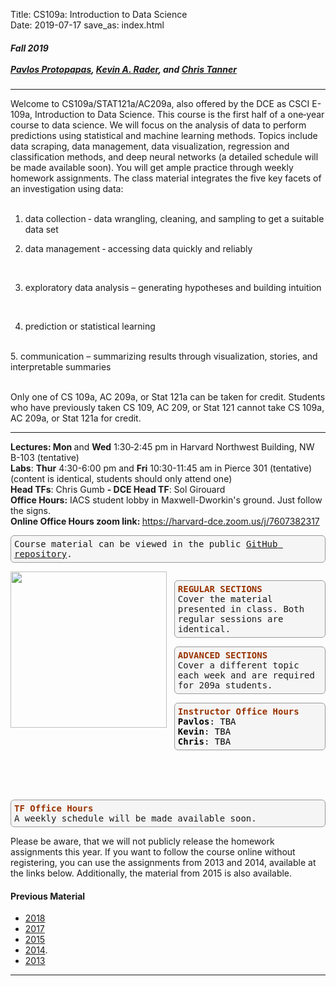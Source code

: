 Title: CS109a: Introduction to Data Science <br>
Date: 2019-07-17
save_as: index.html


<h5>
Fall 2019 <br><br>
<a href="https://iacs.seas.harvard.edu/people/pavlos-protopapas">Pavlos Protopapas</a>,  <a href='https://statistics.fas.harvard.edu/people/kevin-rader'>Kevin A. Rader</a>, and <a href="https://iacs.seas.harvard.edu/people/chris-tanner">Chris Tanner</a></h5>

<hr>

<style>
pre {
  background-color: #F5F5F5;
  display: block;
  font-family: monospace;
  font-size: 14px;
  white-space: pre;
  border-color: #999999;
  border-width: 1px;
  border-style: solid;
  border-radius: 6px;
  margin: 1em 0;
  padding: 5px;
  white-space: pre-wrap;
}

.containerMain {
    display: flex;
    width: 100%;
    height: 300px;
}

.contentA {
    flex: 1;
    flex-direction:column;
 }

.contentB {
    flex: 3;
  }
</style>

<p>Welcome to CS109a/STAT121a/AC209a, also offered by the DCE as CSCI E-109a, Introduction to Data Science. This course is the first half of a one‐year course to data science. We will focus on the analysis of data to perform predictions using statistical and machine learning methods. Topics include data scraping, data management, data visualization, regression and classification methods, and deep neural networks (a detailed schedule will be made available soon). You will get ample practice through weekly homework assignments. The class material integrates the five key facets of an investigation using data:
<br/><br/>

1. data collection ‐ data wrangling, cleaning, and sampling to get a suitable data set <br>

2. data management ‐ accessing data quickly and reliably
<br>

3. exploratory data analysis – generating hypotheses and building intuition
<br>

4. prediction or statistical learning
<br>
5. communication – summarizing results through visualization, stories, and interpretable summaries
<br/> <br/>


Only one of CS 109a, AC 209a, or Stat 121a can be taken for credit. Students who have previously taken CS 109, AC 209, or Stat 121 cannot take CS 109a, AC 209a, or Stat 121a for credit.


<hr>

<strong>Lectures: Mon </strong> and <strong>Wed</strong> 1:30‐2:45 pm in Harvard Northwest Building, NW B-103 (tentative)
<br/>
<strong>Labs</strong>: <strong>Thur</strong> 4:30-6:00 pm and <strong>Fri</strong> 10:30-11:45 am in Pierce 301 (tentative)		 (content is identical, students should only attend one)
</br>
<strong>Head TFs</strong>: Chris Gumb <strong> - DCE Head TF</strong>: Sol Girouard
</br>
<strong>Office Hours:</strong> IACS student lobby in Maxwell-Dworkin's ground. Just follow the signs.
<br/>
<strong>Online Office Hours zoom link: </strong><a href="https://harvard-dce.zoom.us/j/7607382317">https://harvard-dce.zoom.us/j/7607382317</a>


<pre>Course material can be viewed in the public <a href="https://github.com/Harvard-IACS/2019-CS109A/tree/master/content">GitHub repository</a>.</pre>


<div class="containerMain">
<div class="containerA">
<img src="https://harvard-iacs.github.io/2018-CS109A/images/CS109AImage.png"  style="width:250px"/>
</div>

<div class="containerB">&nbsp&nbsp&nbsp </div>
<div class="containerB">

<pre>
<span style="color: #993300;"><strong>REGULAR SECTIONS</strong></span><br />Cover the material presented in class. Both regular sessions are identical.<br /></span></pre>

<pre><span style="color: #993300;"><strong>ADVANCED SECTIONS<br /></strong></span>Cover a different topic each week and are required for 209a students.<br /></pre>

<pre><span style="color: #993300;"><strong>Instructor Office Hours</strong></span><br /><span style="color: #000000;"><strong>Pavlos</strong>: TBA</span><br /><span style="color: #999999;"><span style="color: #000000;"><strong>Kevin</strong>: TBA</span>
<span style="color: #000000;"><strong>Chris</strong>: TBA</span>
</pre>

</div>
</div>
</div>




<br/>
<br/>
<br/>

<div>
<pre><strong><span style="color: #993300;">TF Office Hours </span></strong><strong><span style="color: #993300;"><br /></span></strong>A weekly schedule will be made available soon.</a></pre>

<p>Please be aware, that we will not publicly release the homework assignments this year. If you want to follow the course online without registering, you can use the assignments from 2013 and 2014, available at the links below. Additionally, the material from 2015 is also available.</p>

<h4>Previous Material</h4>
<ul>
<li><a href="http://harvard-iacs.github.io/2018-CS109A">2018</a></li>
<li><a href="http://harvard-iacs.github.io/2017-CS109A">2017</a></li>
<li><a href="http://cs109.github.io/2015">2015</a></li>
<li><a href="http://cs109.github.io/2014/index.html">2014</a>.</li>
<li><a href="https://github.com/cs109/content">2013</a></li>
</ul>
</div>

<hr />

